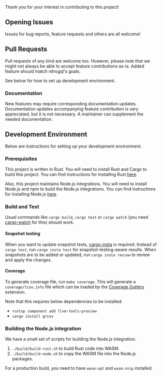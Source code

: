 Thank you for your interest in contributing to this project!

## Opening Issues

Issues for bug reports, feature requests and others are all welcome!

## Pull Requests

Pull requests of any kind are welcome too. However, please note that we might not always be able to accept feature contributions as-is. Added feature should match nitrogql's goals.

See below for how to set up development environment.

### Documentation

New features may require corresponding documentation updates. Documentation updates accompanying feature contribution is very appreciated, but it is not necessary. A maintainer can supplement the needed documentation.

## Development Environment

Below are instructions for setting up your development environment.

### Prerequisites

This project is written in Rust. You will need to install Rust and Cargo to build this project. You can find instructions for installing Rust [here](https://www.rust-lang.org/tools/install).

Also, this project maintains Node.js integrations. You will need to install Node.js and npm to build the Node.js integrations. You can find instructions for installing Node.js [here](https://nodejs.org/en/download/).

### Build and Test

Usual commands like `cargo build`, `cargo test` or `cargo watch` (you need [cargo-watch](https://crates.io/crates/cargo-watch) for this) should work.

#### Snapshot testing

When you want to update snapshot tests, [cargo-insta](https://crates.io/crates/cargo-insta) is required. Instead of `cargo test`, run `cargo insta test` for snapshot-testing-aware results. When snapshots are to be added or updated, run `cargo insta review` to review and apply the changes.

#### Coverage

To generate coverage file, run `make coverage`. This will generate a `coverage/lcov.info` file which can be loaded by the [Coverage Gutters](https://marketplace.visualstudio.com/items?itemName=ryanluker.vscode-coverage-gutters) extension.

Note that this requires below dependencies to be installed:

- `rustup component add llvm-tools-preview`
- `cargo install grcov`

### Building the Node.js integration

We have a small set of scripts for building the Node.js integration.

1. `./build/build-rust.sh` to build Rust code into WASM.
2. `./build/build-node.sh` to copy the WASM file into the Node.js packages.

For a production build, you need to have `wasm-opt` and `wasm-snip` installed.
